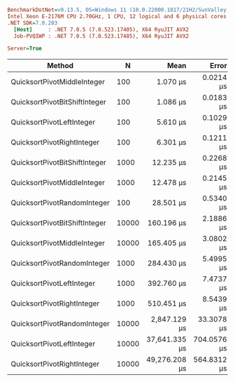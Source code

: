 ``` ini

BenchmarkDotNet=v0.13.5, OS=Windows 11 (10.0.22000.1817/21H2/SunValley)
Intel Xeon E-2176M CPU 2.70GHz, 1 CPU, 12 logical and 6 physical cores
.NET SDK=7.0.203
  [Host]     : .NET 7.0.5 (7.0.523.17405), X64 RyuJIT AVX2
  Job-PVQIWP : .NET 7.0.5 (7.0.523.17405), X64 RyuJIT AVX2

Server=True  

```
|                        Method |     N |          Mean |       Error |      StdDev |      StdErr |           Min |           Max |            Q1 |            Q3 |        Median |       Op/s | Rank |    Gen0 | Allocated |
|------------------------------ |------ |--------------:|------------:|------------:|------------:|--------------:|--------------:|--------------:|--------------:|--------------:|-----------:|-----:|--------:|----------:|
|   QuicksortPivotMiddleInteger |   100 |      1.070 μs |   0.0214 μs |   0.0314 μs |   0.0058 μs |      1.034 μs |      1.144 μs |      1.044 μs |      1.096 μs |      1.067 μs | 934,489.92 |    1 |       - |         - |
| QuicksortPivotBitShiftInteger |   100 |      1.086 μs |   0.0183 μs |   0.0339 μs |   0.0052 μs |      1.017 μs |      1.163 μs |      1.073 μs |      1.104 μs |      1.091 μs | 920,514.12 |    1 |       - |         - |
|     QuicksortPivotLeftInteger |   100 |      5.610 μs |   0.1029 μs |   0.1982 μs |   0.0292 μs |      5.380 μs |      6.194 μs |      5.499 μs |      5.685 μs |      5.554 μs | 178,265.27 |    2 |       - |         - |
|    QuicksortPivotRightInteger |   100 |      6.301 μs |   0.1211 μs |   0.1243 μs |   0.0302 μs |      6.156 μs |      6.537 μs |      6.189 μs |      6.375 μs |      6.300 μs | 158,715.26 |    3 |       - |         - |
| QuicksortPivotBitShiftInteger |  1000 |     12.235 μs |   0.2268 μs |   0.2950 μs |   0.0602 μs |     11.935 μs |     13.098 μs |     12.051 μs |     12.322 μs |     12.164 μs |  81,735.86 |    4 |       - |         - |
|   QuicksortPivotMiddleInteger |  1000 |     12.478 μs |   0.2145 μs |   0.3643 μs |   0.0599 μs |     12.028 μs |     13.352 μs |     12.194 μs |     12.681 μs |     12.406 μs |  80,138.33 |    4 |       - |         - |
|   QuicksortPivotRandomInteger |   100 |     28.501 μs |   0.5340 μs |   0.5483 μs |   0.1330 μs |     27.833 μs |     29.546 μs |     28.122 μs |     28.881 μs |     28.289 μs |  35,085.89 |    5 |  0.2441 |   21584 B |
| QuicksortPivotBitShiftInteger | 10000 |    160.196 μs |   2.1886 μs |   2.0472 μs |   0.5286 μs |    157.089 μs |    162.897 μs |    158.532 μs |    162.007 μs |    160.185 μs |   6,242.33 |    6 |       - |         - |
|   QuicksortPivotMiddleInteger | 10000 |    165.405 μs |   3.0802 μs |   4.5149 μs |   0.8384 μs |    158.940 μs |    176.004 μs |    161.530 μs |    168.204 μs |    165.420 μs |   6,045.78 |    7 |       - |         - |
|   QuicksortPivotRandomInteger |  1000 |    284.430 μs |   5.4995 μs |   6.3332 μs |   1.4162 μs |    276.552 μs |    296.850 μs |    279.060 μs |    287.476 μs |    284.716 μs |   3,515.81 |    8 |  2.4414 |  213712 B |
|     QuicksortPivotLeftInteger |  1000 |    392.760 μs |   7.4737 μs |   7.3402 μs |   1.8350 μs |    381.312 μs |    404.343 μs |    389.453 μs |    398.391 μs |    391.936 μs |   2,546.09 |    9 |       - |         - |
|    QuicksortPivotRightInteger |  1000 |    510.451 μs |   8.5439 μs |   7.9920 μs |   2.0635 μs |    501.395 μs |    524.525 μs |    503.933 μs |    517.245 μs |    505.371 μs |   1,959.05 |   10 |       - |         - |
|   QuicksortPivotRandomInteger | 10000 |  2,847.129 μs |  33.3078 μs |  31.1562 μs |   8.0445 μs |  2,788.519 μs |  2,891.236 μs |  2,836.928 μs |  2,869.088 μs |  2,848.111 μs |     351.23 |   11 | 23.4375 | 2124050 B |
|     QuicksortPivotLeftInteger | 10000 | 37,641.335 μs | 704.0576 μs | 658.5759 μs | 170.0436 μs | 36,811.972 μs | 39,017.516 μs | 37,124.922 μs | 38,074.463 μs | 37,665.816 μs |      26.57 |   12 |       - |      32 B |
|    QuicksortPivotRightInteger | 10000 | 49,276.208 μs | 564.8312 μs | 500.7081 μs | 133.8199 μs | 48,720.203 μs | 50,518.384 μs | 48,846.572 μs | 49,564.145 μs | 49,206.953 μs |      20.29 |   13 |       - |      32 B |
